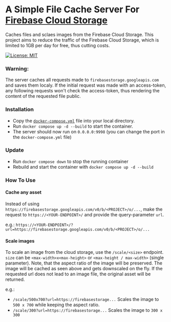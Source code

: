 # A Simple File Cache Server For [Firebase Cloud Storage](https://firebase.google.com/docs/storage)

Caches files and sclaes images from the Firebase Cloud Storage. This project aims to reduce the traffic of the Firebase Cloud Storage, which is limited to 1GB per day for free, thus cutting costs.

[![License: MIT](https://img.shields.io/badge/License-MIT-yellow.svg)](https://opensource.org/licenses/MIT)

### Warning:
The server caches all requests made to `firebasestorage.googleapis.com` and saves them localy. If the initial request was made with an access-token, any following requests won't check the access-token, thus rendering the content of the requested file public.

### Installation
- Copy the [`docker-compose.yml`](./docker-compose.yml) file into your local directory.
- Run `docker compose up -d --build` to start the container.
- The server should now run on `0.0.0.0:9998` (you can change the port in the `docker-compose.yml` file)

### Update
- Run `docker compose down` to stop the running container
- Rebuild and start the container with `docker compose up -d --build`

### How To Use
#### Cache any asset
Instead of using `https://firebasestorage.googleapis.com/v0/b/<PROJECT>/o/...`, make the request to `https://<YOUR-ENDPOINT>/` and provide the query-parameter `url`.

e.g.: `https://<YOUR-ENDPOINT>/?url=https://firebasestorage.googleapis.com/v0/b/<PROJECT>/o/...`

#### Scale images
To scale an image from the cloud storage, use the `/scale/<size>` endpoint. `size` can be `<max-width>x<max-height>` or `<max-height / max-width>` (single parameter). Note, that the aspect ratio of the image will be preserved. The image will be cached as seen above and gets downscaled on the fly. If the requested url does not lead to an image file, the original asset will be returned.

e.g.: 
- `/scale/500x700?url=https://firebasestorage...` Scales the image to `500 x 700` while keeping the aspect ratio.
- `/scale/300?url=https://firebasestorage...` Scales the image to `300 x 300`
